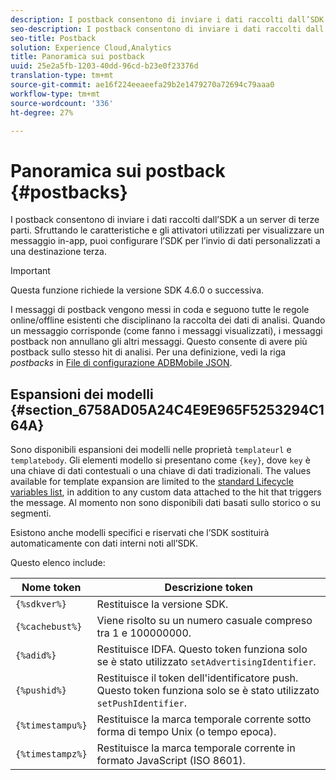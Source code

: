 ```yaml
---
description: I postback consentono di inviare i dati raccolti dall’SDK a un server di terze parti. Sfruttando le caratteristiche e gli attivatori utilizzati per visualizzare un messaggio in-app, puoi configurare l’SDK per l’invio di dati personalizzati a una destinazione terza.
seo-description: I postback consentono di inviare i dati raccolti dall’SDK a un server di terze parti. Sfruttando le caratteristiche e gli attivatori utilizzati per visualizzare un messaggio in-app, puoi configurare l’SDK per l’invio di dati personalizzati a una destinazione terza.
seo-title: Postback
solution: Experience Cloud,Analytics
title: Panoramica sui postback
uuid: 25e2a5fb-1203-40dd-96cd-b23e0f23376d
translation-type: tm+mt
source-git-commit: ae16f224eeaeefa29b2e1479270a72694c79aaa0
workflow-type: tm+mt
source-wordcount: '336'
ht-degree: 27%

---
```



# Panoramica sui postback {#postbacks}

I postback consentono di inviare i dati raccolti dall’SDK a un server di terze parti. Sfruttando le caratteristiche e gli attivatori utilizzati per visualizzare un messaggio in-app, puoi configurare l’SDK per l’invio di dati personalizzati a una destinazione terza.

>[!IMPORTANT]
>
>Questa funzione richiede la versione SDK 4.6.0 o successiva.

I messaggi di postback vengono messi in coda e seguono tutte le regole online/offline esistenti che disciplinano la raccolta dei dati di analisi. Quando un messaggio corrisponde (come fanno i messaggi visualizzati), i messaggi postback non annullano gli altri messaggi. Questo consente di avere più postback sullo stesso hit di analisi. Per una definizione, vedi la riga *postbacks* in  [File di configurazione ADBMobile JSON](/help/ios/configuration/json-config/json-config.md).

## Espansioni dei modelli {#section_6758AD05A24C4E9E965F5253294C164A}

Sono disponibili espansioni dei modelli nelle proprietà `templateurl` e `templatebody`. Gli elementi modello si presentano come `{key}`, dove `key` è una chiave di dati contestuali o una chiave di dati tradizionali. The values available for template expansion are limited to the [standard Lifecycle variables list](/help/ios/metrics.md), in addition to any custom data attached to the hit that triggers the message. Al momento non sono disponibili dati basati sullo storico o su segmenti.

Esistono anche modelli specifici e riservati che l’SDK sostituirà automaticamente con dati interni noti all’SDK.

Questo elenco include:

| Nome token | Descrizione token |
|--- |--- |
| `{%sdkver%}` | Restituisce la versione SDK. |
| `{%cachebust%}` | Viene risolto su un numero casuale compreso tra 1 e 100000000. |
| `{%adid%}` | Restituisce IDFA. Questo token funziona solo se è stato utilizzato `setAdvertisingIdentifier`. |
| `{%pushid%}` | Restituisce il token dell&#39;identificatore push. Questo token funziona solo se è stato utilizzato `setPushIdentifier`. |
| `{%timestampu%}` | Restituisce la marca temporale corrente sotto forma di tempo Unix (o tempo epoca). |
| `{%timestampz%}` | Restituisce la marca temporale corrente in formato JavaScript (ISO 8601). |